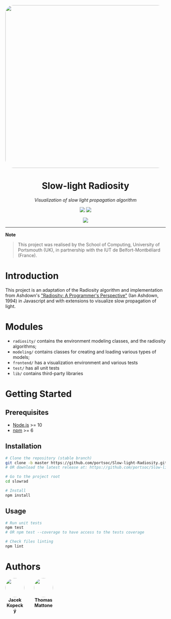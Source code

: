 

<p align="center">
  <img width ="512" src="bench-room.gif" style="border-radius: 5%"/>
</p>

<h1 align="center">Slow-light Radiosity</h1>
<p align="center">
  <i>Visualization of slow light propagation algorithm</i>
</p>


<p align="center">
  <a href="https://github.com/portsoc/Slow-light-Radiosity/releases/tag/v0.9.0"><img src="https://img.shields.io/badge/version-v0.0.9-blue.svg?style=flat"/></a>
  <img src="https://img.shields.io/badge/language-JavaScript-yellowgreen.svg?style=flat"/>
</p>

<p align="center">
  <a href="http://portsoc.github.io/Slow-light-Radiosity/frontend/"><img src="https://img.shields.io/badge/demo-try out :)-brightgreen.svg?style=flat"/></a>
</p>

---

**Note**
> This project was realised by the School of Computing, University of Portsmouth (UK), in partnership with the IUT de Belfort-Montbéliard (France).

# Introduction

This project is an adaptation of the Radiosity algorithm and implementation from Ashdown's ["Radiosity: A Programmer's Perspective"](https://dl.acm.org/doi/book/10.5555/527751) (Ian Ashdown, 1994) in Javascript and with extensions to visualize slow propagation of light.

# Modules

* `radiosity/` contains the environment modeling classes, and the radiosity algorithms;
* `modeling/` contains classes for creating and loading various types of models;
* `frontend/` has a visualization environment and various tests
* `test/` has all unit tests
* `lib/` contains third-party libraries

# Getting Started

## Prerequisites

* [Node.js](https://nodejs.org/) >= 10
* [npm](https://www.npmjs.com/) >= 6

## Installation

```sh
# Clone the repository (stable branch)
git clone -b master https://github.com/portsoc/Slow-light-Radiosity.git slowrad
# OR download the latest release at: https://github.com/portsoc/Slow-light-Radiosity/releases/lastest

# Go to the project root
cd slowrad

# Install
npm install
```

## Usage

```sh
# Run unit tests
npm test
# OR npm test --coverage to have access to the tests coverage

# Check files linting
npm lint
```

# Authors

<div style="display: flex">
  <div style="text-align: center; width: 60px; margin-right: 30px">
    <a href="https://github.com/jacekkopecky">
      <img width ="60" src="https://avatars.githubusercontent.com/jacekkopecky" style="border-radius: 100%"/>
    </a>
    <b>Jacek Kopecký</b>
  </div>

  <div style="text-align: center; width: 60px; margin-right: 30px">
    <a href="https://github.com/Eccsx">
      <img width ="60" src="https://avatars.githubusercontent.com/Eccsx" style="border-radius: 100%"/>
    </a>
    <b>Thomas Mattone</b>
  </div>
</div>
